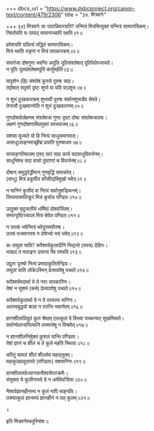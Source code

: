 +++
dbcs_url = "https://www.dsbcproject.org/canon-text/content/479/2306"
title = "३४. मित्रवर्गः"

+++
३४) मित्रवर्गः
कः पापान्निवारयति?
तन्मित्रं मित्रमित्युक्तं यन्मित्रं साम्परायिकम्।  
निवर्तयति यः पापाद् व्यसनाच्चापि रक्षति॥१॥

प्रवेशयति यन्नित्यं तद्धितं साम्परायिकम्।  
मित्रं भवति तन्नृणां न मित्रं पापकारकम्॥२॥

संसर्गजा दोषगुणा भवन्ति 
अपूतिः पूतिसंश्लेषात् पूतिरेवोपजायते।  
न पूतिः पूतसंश्लेषमपूतिं कर्त्तुमर्हति॥३॥

यादृशेन (हि) संश्लेषं कुरुते पुरुषः सदा।  
तद्दोषात् सदृशो दृष्टः शुभो वा यदि वाऽशुभः॥४॥

न शुभं दुःखकारकम् 
शुभार्थी पुरुषः सर्वानशुभान्नैव सेवते।  
तेनासौ दुःखमाप्नोति न शुभं दुःखकारणम्॥५॥

गुणदोषयोर्लक्षणम् 
संश्लेषजा गुणाः दृष्टा दोषाः संश्लेषजातयः।  
लक्षणं गुणदोषाणामिदमुक्तं स्वभावजम्॥६॥

यशसा युज्यते यो हि नित्यं साधुसमागमात्।  
असाधुऽसङ्गमाच्छ्रीघ्रं प्रयाति पुरुषाधमः॥७॥

सत्सङ्गतिफलम् 
एतत् सारं सदा कार्य यदसाधुविवर्जनम्।  
साधुभिश्च सदा वासो दुष्टाणां च विवर्जनम्॥८॥

दोषान् समुद्धरेद्धीमान् गुणवृद्धिं समाचरेत्।  
(साधु) मित्रं प्रकुर्वीत कौसीद्यविमुखो भवेत्॥९॥

न मानिनं कुसीदं वा नित्यं सर्वानुशङ्किनम्।  
लिप्तपापमतिक्रूरं मित्रं कुर्यान्न पण्डितः॥१०॥

उद्युक्तं मृदुजातीयं धर्मिष्ठं दोषवर्जितम्।  
सम्यग्दृष्टिरचपलं मित्रं सेवेत पण्डितः॥११॥

न पापकं भवेन्मित्रं भवेदुत्तमपौरुषः।  
उत्तमं भजमानस्य न दोषेभ्यो भयं भवेत्॥१२॥

कः लघुतां याति?
रूपैश्वर्यकुलादीनि भिद्यन्ते (यस्य) देहिनः।  
भयप्रदं तं मातङ्गः प्रयान्तं नैव पश्यति॥१३॥

उद्वृत्तः पुरुषो नित्यं प्रमादाकुलितेन्द्रियः।  
लघुतां याति लोकेऽस्मिन् प्रेत्यपापेषु पच्यते॥१४॥

रूपैश्वर्यमदार्था ये ते नराः पापकारिणः।  
तेषां न सुशमं (कर्म) प्रेत्यपापेषु पच्यते॥१५॥

रूपैश्वर्यकुलार्था ये न ते तत्त्वस्य भागिनः।  
अतत्त्वबुद्धयो बाला न तरन्ति भवार्णवम्॥१६॥

ज्ञानशीलादियुतं कुलं श्रेष्ठम् 
एतत्कुलं ये विभवा यच्चान्यत् सुखमिष्यते।  
सर्वाण्येतान्यनित्यानि तस्मात्तेषु न विश्रमेत्॥१७॥

न ज्ञानशीलनिर्मुक्तं कुशलं यान्ति पण्डिताः।  
येषां ज्ञानं च शीलं च ते कुले महति स्थिताः॥१८॥

चरितुं चामलं शीलं शीलमेव महाद्भुतम्।  
महाकुलप्रसूतास्ते (पण्डिताः) वशमानिनः॥१९॥

दानशीलतपोध्यानसत्यैश्वर्यपराक्रमैः।  
संयुक्ता ये कुलीनास्ते ये न धर्मविवर्जिताः॥२०॥

नैश्वर्यज्ञानहीनस्य न कुलं नापि सङ्गतिः।  
तस्मात्कुलं ज्ञानमयं ज्ञानहीनं न तत् कुलम्॥२१॥

॥

इति मित्रवर्गश्चतुस्त्रिंशः॥

